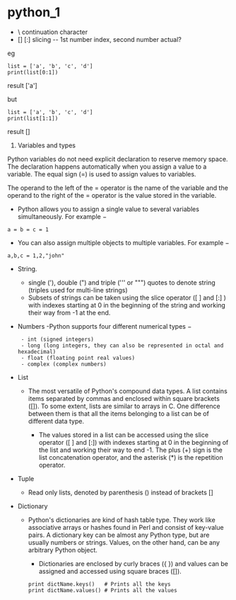 # python_1

- \ continuation character
- [] [:] slicing -- 1st number index, second number actual?

eg 
```
list = ['a', 'b', 'c', 'd']
print(list[0:1])
```
result ['a']

but 

```
list = ['a', 'b', 'c', 'd']
print(list[1:1])
```
result []


1. Variables and types

Python variables do not need explicit declaration to reserve memory space. The declaration happens automatically when you assign a value to a variable. The equal sign (=) is used to assign values to variables.

The operand to the left of the = operator is the name of the variable and the operand to the right of the = operator is the value stored in the variable.

- Python allows you to assign a single value to several variables simultaneously. For example −

```
a = b = c = 1
```

- You can also assign multiple objects to multiple variables. For example −

```
a,b,c = 1,2,"john"
```


 - String. 
    - single ('), double (") and triple (''' or """) quotes to denote string
    (triples used for multi-line strings)
    - Subsets of strings can be taken using the slice operator ([ ] and [:] ) with indexes starting at 0 in the beginning of the string and working their way from -1 at the end.

 - Numbers
    -Python supports four different numerical types −

        - int (signed integers)
        - long (long integers, they can also be represented in octal and hexadecimal)
        - float (floating point real values)
        - complex (complex numbers)

 - List
    - The most versatile of Python's compound data types. A list contains items separated by commas and enclosed within square brackets ([]). To some extent, lists are similar to arrays in C. One difference between them is that all the items belonging to a list can be of different data type.

        - The values stored in a list can be accessed using the slice operator ([ ] and [:]) with indexes starting at 0 in the beginning of the list and working their way to end -1. The plus (+) sign is the list concatenation operator, and the asterisk (*) is the repetition operator.

 - Tuple
    - Read only lists, denoted by parenthesis () instead of brackets []

 - Dictionary
    - Python's dictionaries are kind of hash table type. They work like associative arrays or hashes found in Perl and consist of key-value pairs. A dictionary key can be almost any Python type, but are usually numbers or strings. Values, on the other hand, can be any arbitrary Python object.

        - Dictionaries are enclosed by curly braces ({ }) and values can be assigned and accessed using square braces ([]).

        ```
        print dictName.keys()   # Prints all the keys
        print dictName.values() # Prints all the values
        ```